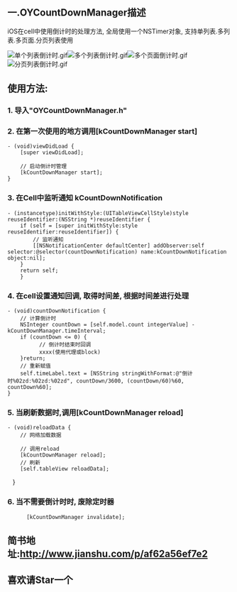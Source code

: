 ## 一.OYCountDownManager描述
iOS在cell中使用倒计时的处理方法, 全局使用一个NSTimer对象, 支持单列表.多列表.多页面.分页列表使用

![单个列表倒计时.gif](http://upload-images.jianshu.io/upload_images/1646270-9c31e2300b17903d.gif?imageMogr2/auto-orient/strip)![多个列表倒计时.gif](http://upload-images.jianshu.io/upload_images/1646270-1aeb8d0096ed02c9.gif?imageMogr2/auto-orient/strip)![多个页面倒计时.gif](http://upload-images.jianshu.io/upload_images/1646270-215ec89ec4db5042.gif?imageMogr2/auto-orient/strip)![分页列表倒计时.gif](http://upload-images.jianshu.io/upload_images/1646270-2006d5c20996175b.gif?imageMogr2/auto-orient/strip)

## 使用方法: 
### 1. 导入"OYCountDownManager.h"
### 2. 在第一次使用的地方调用[kCountDownManager start]
    - (void)viewDidLoad {
        [super viewDidLoad];
    
        // 启动倒计时管理
        [kCountDownManager start];
    }
### 3. 在Cell中监听通知 kCountDownNotification
```
- (instancetype)initWithStyle:(UITableViewCellStyle)style reuseIdentifier:(NSString *)reuseIdentifier {
    if (self = [super initWithStyle:style reuseIdentifier:reuseIdentifier]) {
        // 监听通知
        [[NSNotificationCenter defaultCenter] addObserver:self selector:@selector(countDownNotification) name:kCountDownNotification object:nil];
    }
    return self;
    }
```
### 4. 在cell设置通知回调, 取得时间差, 根据时间差进行处理
```
- (void)countDownNotification {
    // 计算倒计时
    NSInteger countDown = [self.model.count integerValue] - kCountDownManager.timeInterval;
    if (countDown <= 0) {
          // 倒计时结束时回调
          xxxx(使用代理或block)
    }return;
    // 重新赋值
    self.timeLabel.text = [NSString stringWithFormat:@"倒计时%02zd:%02zd:%02zd", countDown/3600, (countDown/60)%60, countDown%60];
}
```
### 5. 当刷新数据时,调用[kCountDownManager reload]
    - (void)reloadData {
        // 网络加载数据
    
        // 调用reload
        [kCountDownManager reload];
        // 刷新
        [self.tableView reloadData];
    }
### 6. 当不需要倒计时时, 废除定时器
```
      [kCountDownManager invalidate];
```


## 简书地址:http://www.jianshu.com/p/af62a56ef7e2
## 喜欢请Star一个
